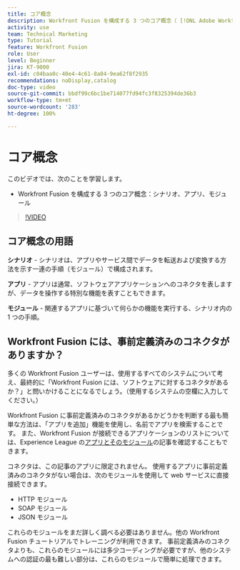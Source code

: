 ```yaml
---
title: コア概念
description: Workfront Fusion を構成する 3 つのコア概念（ [!DNL Adobe Workfront Fusion] のシナリオ、アプリ、モジュール）について説明します。
activity: use
team: Technical Marketing
type: Tutorial
feature: Workfront Fusion
role: User
level: Beginner
jira: KT-9000
exl-id: c04baa0c-40e4-4c61-8a04-9ea62f8f2935
recommendations: noDisplay,catalog
doc-type: video
source-git-commit: bbdf99c6bc1be714077fd94fc3f8325394de36b3
workflow-type: tm+mt
source-wordcount: '283'
ht-degree: 100%

---
```


# コア概念

このビデオでは、次のことを学習します。

* Workfront Fusion を構成する 3 つのコア概念：シナリオ、アプリ、モジュール

>[!VIDEO](https://video.tv.adobe.com/v/3415963/?quality=12&learn=on&enablevpops=1&captions=jpn)

## コア概念の用語

**シナリオ** - シナリオは、アプリやサービス間でデータを転送および変換する方法を示す一連の手順（モジュール）で構成されます。

**アプリ** - アプリは通常、ソフトウェアアプリケーションへのコネクタを表しますが、データを操作する特別な機能を表すこともできます。

**モジュール** - 関連するアプリに基づいて何らかの機能を実行する、シナリオ内の 1 つの手順。

## Workfront Fusion には、事前定義済みのコネクタがありますか？

多くの Workfront Fusion ユーザーは、使用するすべてのシステムについて考え、最終的に「Workfront Fusion には、ソフトウェアに対するコネクタがあるか？」と問いかけることになるでしょう。（使用するシステムの空欄に入力してください。）

Workfront Fusion に事前定義済みのコネクタがあるかどうかを判断する最も簡単な方法は、「アプリを追加」機能を使用し、名前でアプリを検索することです。 また、Workfront Fusion が接続できるアプリケーションのリストについては、Experience League の[アプリとそのモジュール](https://experienceleague.adobe.com/docs/workfront/using/adobe-workfront-fusion/fusion-apps-and-modules/apps-and-their-modules.html?lang=ja)の記事を確認することもできます。

コネクタは、この記事のアプリに限定されません。 使用するアプリに事前定義済みのコネクタがない場合は、次のモジュールを使用して web サービスに直接接続できます。

* HTTP モジュール
* SOAP モジュール
* JSON モジュール

これらのモジュールをまだ詳しく調べる必要はありません。他の Workfront Fusion チュートリアルでトレーニングが利用できます。 事前定義済みのコネクタよりも、これらのモジュールには多少コーディングが必要ですが、他のシステムへの認証の最も難しい部分は、これらのモジュールで簡単に処理できます。
